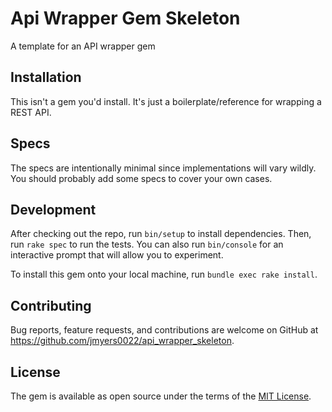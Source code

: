 # Api Wrapper Gem Skeleton

A template for an API wrapper gem

## Installation

This isn't a gem you'd install. It's just a boilerplate/reference for wrapping a REST API.

## Specs

The specs are intentionally minimal since implementations will vary wildly. You should probably add some specs to cover your own cases.

## Development

After checking out the repo, run `bin/setup` to install dependencies. Then, run `rake spec` to run the tests. You can also run `bin/console` for an interactive prompt that will allow you to experiment.

To install this gem onto your local machine, run `bundle exec rake install`.

## Contributing

Bug reports, feature requests, and contributions are welcome on GitHub at https://github.com/jmyers0022/api_wrapper_skeleton.

## License

The gem is available as open source under the terms of the [MIT License](http://opensource.org/licenses/MIT).
